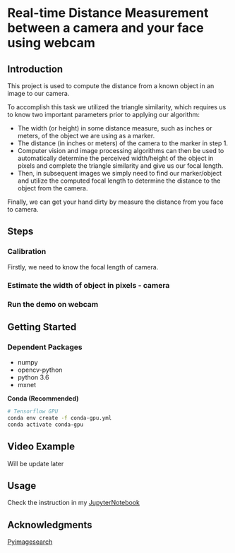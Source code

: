# Real-time Distance Measurement between a camera and your face using webcam

## Introduction

This project is used to compute the distance from a known object in an image to our camera.

To accomplish this task we utilized the triangle similarity, which requires us to know two important parameters prior to applying our algorithm:

- The width (or height) in some distance measure, such as inches or meters, of the object we are using as a marker.
- The distance (in inches or meters) of the camera to the marker in step 1.
- Computer vision and image processing algorithms can then be used to automatically determine the perceived width/height of the object in pixels and complete the triangle similarity and give us our focal length.
- Then, in subsequent images we simply need to find our marker/object and utilize the computed focal length to determine the distance to the object from the camera.

Finally, we can get your hand dirty by measure the distance from you face to camera.

## Steps

### Calibration 
Firstly, we need to know the focal length of camera. 

### Estimate the width of object in pixels - camera 

### Run the demo on webcam

## Getting Started

### Dependent Packages

* numpy
* opencv-python
* python 3.6
* mxnet 

**Conda (Recommended)**

```bash
# Tensorflow GPU
conda env create -f conda-gpu.yml
conda activate conda-gpu
```


## Video Example

Will be update later


## Usage
Check the instruction in my [JupyterNotebook](https://github.com/leviethung2103/ComputeDistanceObjectToCamera/blob/master/computeDistance.ipynb)

## Acknowledgments
[Pyimagesearch](https://www.pyimagesearch.com/2015/01/19/find-distance-camera-objectmarker-using-python-opencv/)
